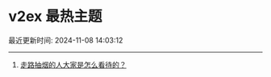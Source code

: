 # v2ex 最热主题

最近更新时间: 2024-11-08 14:03:12

--- 
1. [走路抽烟的人大家是怎么看待的？](https://www.v2ex.com/t/1087610) 
